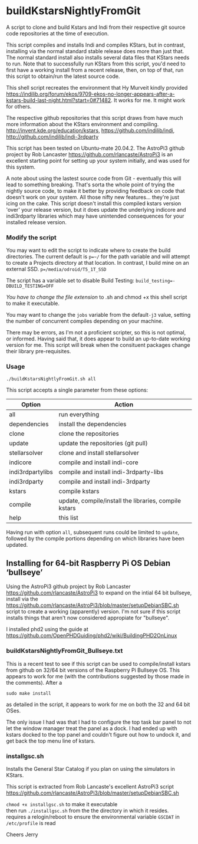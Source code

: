 # buildKstarsNightlyFromGit
A script to clone and build Kstars and Indi from their respective git source code repositories at the time of execution. 

This script compiles and installs Indi and compiles KStars, but in contrast, installing via the normal standard stable release does more than just that. The normal standard install also installs several data files that KStars needs to run. Note that to successfully run KStars from this script, you'd need to first have a working install from a recent release, then, on top of that, run this script to obtain/run the latest source code.

This shell script recreates the environment that Hy Murveit kindly provided https://indilib.org/forum/ekos/9709-ekos-no-longer-appears-after-a-kstars-build-last-night.html?start=0#71482. It works for me. It might work for others.

The respective github repositories that this script draws from have much more information about the KStars environment and compiling.
http://invent.kde.org/education/kstars, https://github.com/indilib/indi, http://github.com/indilib/indi-3rdparty

This script has been tested on Ubuntu-mate 20.04.2. The AstroPi3 github project by Rob Lancaster https://github.com/rlancaste/AstroPi3 is an excellent starting point for setting up your system initially, and was used for this system.

A note about using the lastest source code from Git - eventually this will lead to something breaking. That's sorta the whole point of trying the nightly source code, to make it better by providing feedback on code that doesn't work on your system. All those nifty new features... they're just icing on the cake. This script doesn't install this compiled kstars version 'over' your release version, but it does update the underlying indicore and indi3rdparty libraries which may have unintended consequences for your installed release version.

### Modify the script

You may want to edit the script to indicate where to create the build directories. The current default is `p=~/` for the path variable and will attempt to create a Projects directory at that location. In contrast, I build mine on an external SSD. `p=/media/odroid/T5_1T_SSD`

The script has a variable set to disable Build Testing: `build_testing=-DBUILD_TESTING=OFF`

*You have to change the file extension* to .sh and chmod +x this shell script to make it executable.

You may want to change the `jobs` variable from the default`-j3` value, setting the number of concurrent compiles depending on your machine.

There may be errors, as I'm not a proficient scripter, so this is not optimal, or informed. Having said that, it does appear to build an up-to-date working version for me. This script will break when the consituent packages change their library pre-requisites.

### Usage

````
./buildKstarsNightlyFromGit.sh all
````
This script accepts a single parameter from these options:

Option| Action
------|---------------------------
all| run everything
dependencies| install the dependencies
clone| clone the repositories
update| update the repositories \(git pull\)
stellarsolver| clone and install stellarsolver
indicore| compile and install indi-core
indi3rdpartylibs| compile and install indi-3rdparty-libs
indi3rdparty| compile and install indi-3rdparty
kstars| compile kstars
compile| update, compile/install the libraries, compile kstars
help| this list

Having run with option `all`, subsequent runs could be limited to `update`, followed by the compile portions depending on which libraries have been updated.

## Installing for 64-bit Raspberry Pi OS  Debian ‘bullseye’

Using the AstroPi3 github project by Rob Lancaster https://github.com/rlancaste/AstroPi3 to expand on the intial 64 bit bullseye, install via the  https://github.com/rlancaste/AstroPi3/blob/master/setupDebianSBC.sh script to create a working (apparently) version. I'm not sure if this script installs things that aren't now considered appropiate for "bullseye".

I installed phd2 using the guide at https://github.com/OpenPHDGuiding/phd2/wiki/BuildingPHD2OnLinux

### buildKstarsNightlyFromGit_Bullseye.txt

This is a recent test to see if this script can be used to compile/install kstars from github on 32/64 bit versions of the Raspberry Pi Bullseye OS. This appears to work for me (with the contributions suggested by those made in the comments). After a 
````
sudo make install
````
as detailed in the script, it appears to work for me on both the 32 and 64 bit OSes.

The only issue I had was that I had to configure the top task bar panel to not let the window manager treat the panel as a dock. I had ended up with kstars docked to the top panel and couldn't figure out how to undock it, and get back the top menu line of kstars.

### installgsc.sh

Installs the General Star Catalog if you plan on using the simulators in KStars.

This script is extracted from Rob Lancaste's excellent AstroPi3 script https://github.com/rlancaste/AstroPi3/blob/master/setupDebianSBC.sh
      
   `chmod +x installgsc.sh`     to make it executable<br>
   then run  `./installgsc.sh`   from the the directory in which it resides.<br>
   requires a relogin/reboot to ensure the environmental variable `GSCDAT` in `/etc/profile` is read<br>
   
Cheers 
 Jerry
 
